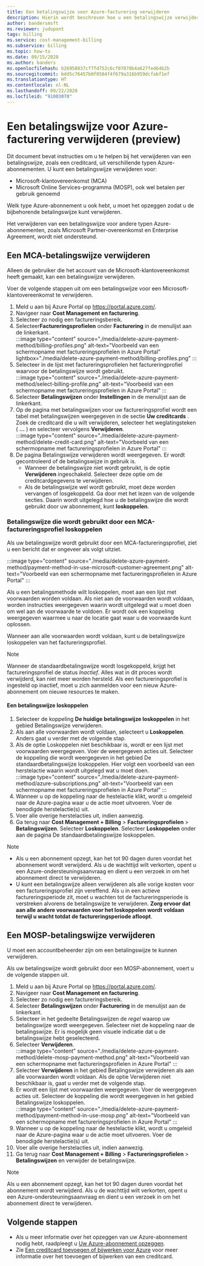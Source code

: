 ```yaml
---
title: Een betalingswijze voor Azure-facturering verwijderen
description: Hierin wordt beschreven hoe u een betalingswijze verwijdert die wordt gebruikt door een Azure-abonnement.
author: bandersmsft
ms.reviewer: judupont
tags: billing
ms.service: cost-management-billing
ms.subservice: billing
ms.topic: how-to
ms.date: 09/15/2020
ms.author: banders
ms.openlocfilehash: b26958037cf7fd752c6cf07078b4a627fed64b2b
ms.sourcegitcommit: bdd5c76457b0f0504f4f679a316b959dcfabf1ef
ms.translationtype: HT
ms.contentlocale: nl-NL
ms.lasthandoff: 09/22/2020
ms.locfileid: "91003070"
---
```

# <a name="delete-an-azure-billing-payment-method-preview"></a>Een betalingswijze voor Azure-facturering verwijderen (preview)

Dit document bevat instructies om u te helpen bij het verwijderen van een betalingswijze, zoals een creditcard, uit verschillende typen Azure-abonnementen. U kunt een betalingswijze verwijderen voor:

- Microsoft-klantovereenkomst (MCA)
- Microsoft Online Services-programma (MOSP), ook wel betalen per gebruik genoemd

Welk type Azure-abonnement u ook hebt, u moet het opzeggen zodat u de bijbehorende betalingswijze kunt verwijderen.

Het verwijderen van een betalingswijze voor andere typen Azure-abonnementen, zoals Microsoft Partner-overeenkomst en Enterprise Agreement, wordt niet ondersteund.

## <a name="delete-an-mca-payment-method"></a>Een MCA-betalingswijze verwijderen

Alleen de gebruiker die het account van de Microsoft-klantovereenkomst heeft gemaakt, kan een betalingswijze verwijderen.

Voer de volgende stappen uit om een betalingswijze voor een Microsoft-klantovereenkomst te verwijderen.

1. Meld u aan bij Azure Portal op https://portal.azure.com/.
1. Navigeer naar **Cost Management en facturering**.
1. Selecteer zo nodig een factureringsbereik.
1. Selecteer**Factureringsprofielen** onder **Facturering** in de menulijst aan de linkerkant.  
    :::image type="content" source="./media/delete-azure-payment-method/billing-profiles.png" alt-text="Voorbeeld van een schermopname met factureringsprofielen in Azure Portal" lightbox="./media/delete-azure-payment-method/billing-profiles.png" :::
1. Selecteer in de lijst met factureringsprofielen het factureringprofiel waarvoor de betalingswijze wordt gebruikt.  
    :::image type="content" source="./media/delete-azure-payment-method/select-billing-profile.png" alt-text="Voorbeeld van een schermopname met factureringsprofielen in Azure Portal" :::
1. Selecteer **Betalingswijzen** onder **Instellingen** in de menulijst aan de linkerkant.
1. Op de pagina met betalingswijzen voor uw factureringsprofiel wordt een tabel met betalingswijzen weergegeven in de sectie **Uw creditcards** . Zoek de creditcard die u wilt verwijderen, selecteer het weglatingsteken ( **...** ) en selecteer vervolgens **Verwijderen**.  
    :::image type="content" source="./media/delete-azure-payment-method/delete-credit-card.png" alt-text="Voorbeeld van een schermopname met factureringsprofielen in Azure Portal" :::
1. De pagina Betalingswijze verwijderen wordt weergegeven. Er wordt gecontroleerd of de betalingswijze in gebruik is.
    - Wanneer de betalingswijze niet wordt gebruikt, is de optie **Verwijderen** ingeschakeld. Selecteer deze optie om de creditcardgegevens te verwijderen.
    - Als de betalingswijze wel wordt gebruikt, moet deze worden vervangen of losgekoppeld. Ga door met het lezen van de volgende secties. Daarin wordt uitgelegd hoe u de betalingswijze die wordt gebruikt door uw abonnement, kunt **loskoppelen**.

### <a name="detach-payment-method-used-by-an-mca-billing-profile"></a>Betalingswijze die wordt gebruikt door een MCA-factureringsprofiel loskoppelen

Als uw betalingswijze wordt gebruikt door een MCA-factureringsprofiel, ziet u een bericht dat er ongeveer als volgt uitziet.

:::image type="content" source="./media/delete-azure-payment-method/payment-method-in-use-microsoft-customer-agreement.png" alt-text="Voorbeeld van een schermopname met factureringsprofielen in Azure Portal" :::

Als u een betalingsmethode wilt loskoppelen, moet aan een lijst met voorwaarden worden voldaan. Als niet aan de voorwaarden wordt voldaan, worden instructies weergegeven waarin wordt uitgelegd wat u moet doen om wel aan de voorwaarde te voldoen. Er wordt ook een koppeling weergegeven waarmee u naar de locatie gaat waar u de voorwaarde kunt oplossen.

Wanneer aan alle voorwaarden wordt voldaan, kunt u de betalingswijze loskoppelen van het factureringsprofiel.

> [!NOTE]
> Wanneer de standaardbetalingswijze wordt losgekoppeld, krijgt het factureringsprofiel de status _Inactief_. Alles wat in dit proces wordt verwijderd, kan niet meer worden hersteld. Als een factureringsprofiel is ingesteld op inactief, moet u zich aanmelden voor een nieuw Azure-abonnement om nieuwe resources te maken.

#### <a name="to-detach-a-payment-method"></a>Een betalingswijze loskoppelen

1. Selecteer de koppeling **De huidige betalingswijze loskoppelen** in het gebied Betalingswijze verwijderen.
1. Als aan alle voorwaarden wordt voldaan, selecteert u **Loskoppelen**. Anders gaat u verder met de volgende stap.
1. Als de optie Loskoppelen niet beschikbaar is, wordt er een lijst met voorwaarden weergegeven. Voer de weergegeven acties uit. Selecteer de koppeling die wordt weergegeven in het gebied De standaardbetalingswijze loskoppelen. Hier volgt een voorbeeld van een herstelactie waarin wordt uitgelegd wat u moet doen.  
    :::image type="content" source="./media/delete-azure-payment-method/azure-subscriptions.png" alt-text="Voorbeeld van een schermopname met factureringsprofielen in Azure Portal" :::
1. Wanneer u op de koppeling naar de hestelactie klikt, wordt u omgeleid naar de Azure-pagina waar u de actie moet uitvoeren. Voer de benodigde herstelactie(s) uit.
1. Voer alle overige herstelacties uit, indien aanwezig.
1. Ga terug naar **Cost Management + Billing** > **Factureringsprofielen** > **Betalingswijzen**. Selecteer **Loskoppelen**. Selecteer **Loskoppelen** onder aan de pagina De standaardbetalingswijze loskoppelen.

> [!NOTE]
> - Als u een abonnement opzegt, kan het tot 90 dagen duren voordat het abonnement wordt verwijderd. Als u de wachttijd wilt verkorten, opent u een Azure-ondersteuningsaanvraag en dient u een verzoek in om het abonnement direct te verwijderen.
> - U kunt een betalingswijze alleen verwijderen als alle vorige kosten voor een factureringsprofiel zijn vereffend. Als u in een actieve factureringsperiode zit, moet u wachten tot de factureringsperiode is verstreken alvorens de betalingswijze te verwijderen. **Zorg ervoor dat aan alle andere voorwaarden voor het loskoppelen wordt voldaan terwijl u wacht totdat de factureringsperiode afloopt**.

## <a name="delete-a-mosp-payment-method"></a>Een MOSP-betalingswijze verwijderen

U moet een accountbeheerder zijn om een betalingswijze te kunnen verwijderen.

Als uw betalingswijze wordt gebruikt door een MOSP-abonnement, voert u de volgende stappen uit.

1. Meld u aan bij Azure Portal op https://portal.azure.com/.
1. Navigeer naar **Cost Management en facturering**.
1. Selecteer zo nodig een factureringsbereik.
1. Selecteer **Betalingswijzen** onder **Facturering** in de menulijst aan de linkerkant.
1. Selecteer in het gedeelte Betalingswijzen de _regel_ waarop uw betalingswijze wordt weergegeven. Selecteer niet de koppeling naar de betalingswijze. Er is mogelijk geen visuele indicatie dat u de betalingswijze hebt geselecteerd.
1. Selecteer **Verwijderen**.  
    :::image type="content" source="./media/delete-azure-payment-method/delete-mosp-payment-method.png" alt-text="Voorbeeld van een schermopname met factureringsprofielen in Azure Portal" :::
1. Selecteer **Verwijderen** in het gebied Betalingswijze verwijderen als aan alle voorwaarden wordt voldaan. Als de optie Verwijderen niet beschikbaar is, gaat u verder met de volgende stap.
1. Er wordt een lijst met voorwaarden weergegeven. Voer de weergegeven acties uit. Selecteer de koppeling die wordt weergegeven in het gebied Betalingswijze loskoppelen.  
    :::image type="content" source="./media/delete-azure-payment-method/payment-method-in-use-mosp.png" alt-text="Voorbeeld van een schermopname met factureringsprofielen in Azure Portal" :::
1. Wanneer u op de koppeling naar de hestelactie klikt, wordt u omgeleid naar de Azure-pagina waar u de actie moet uitvoeren. Voer de benodigde herstelactie(s) uit.
1. Voer alle overige herstelacties uit, indien aanwezig.
1. Ga terug naar **Cost Management + Billing** > **Factureringsprofielen** > **Betalingswijzen** en verwijder de betalingswijze.

> [!NOTE]
> Als u een abonnement opzegt, kan het tot 90 dagen duren voordat het abonnement wordt verwijderd. Als u de wachttijd wilt verkorten, opent u een Azure-ondersteuningsaanvraag en dient u een verzoek in om het abonnement direct te verwijderen.

## <a name="next-steps"></a>Volgende stappen

- Als u meer informatie over het opzeggen van uw Azure-abonnement nodig hebt, raadpleegt u [Uw Azure-abonnement opzeggen](cancel-azure-subscription.md).
- Zie [Een creditcard toevoegen of bijwerken voor Azure](change-credit-card.md) voor meer informatie over het toevoegen of bijwerken van een creditcard.